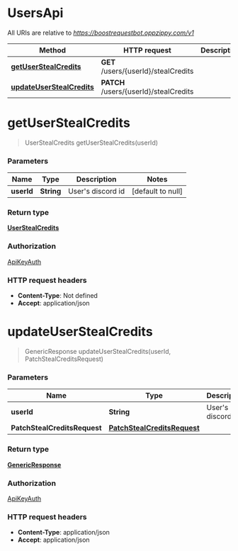 # UsersApi

All URIs are relative to *https://boostrequestbot.oppzippy.com/v1*

Method | HTTP request | Description
------------- | ------------- | -------------
[**getUserStealCredits**](UsersApi.md#getUserStealCredits) | **GET** /users/{userId}/stealCredits | 
[**updateUserStealCredits**](UsersApi.md#updateUserStealCredits) | **PATCH** /users/{userId}/stealCredits | 


<a name="getUserStealCredits"></a>
# **getUserStealCredits**
> UserStealCredits getUserStealCredits(userId)



### Parameters

Name | Type | Description  | Notes
------------- | ------------- | ------------- | -------------
 **userId** | **String**| User&#39;s discord id | [default to null]

### Return type

[**UserStealCredits**](../Models/UserStealCredits.md)

### Authorization

[ApiKeyAuth](../README.md#ApiKeyAuth)

### HTTP request headers

- **Content-Type**: Not defined
- **Accept**: application/json

<a name="updateUserStealCredits"></a>
# **updateUserStealCredits**
> GenericResponse updateUserStealCredits(userId, PatchStealCreditsRequest)



### Parameters

Name | Type | Description  | Notes
------------- | ------------- | ------------- | -------------
 **userId** | **String**| User&#39;s discord id | [default to null]
 **PatchStealCreditsRequest** | [**PatchStealCreditsRequest**](../Models/PatchStealCreditsRequest.md)|  |

### Return type

[**GenericResponse**](../Models/GenericResponse.md)

### Authorization

[ApiKeyAuth](../README.md#ApiKeyAuth)

### HTTP request headers

- **Content-Type**: application/json
- **Accept**: application/json

